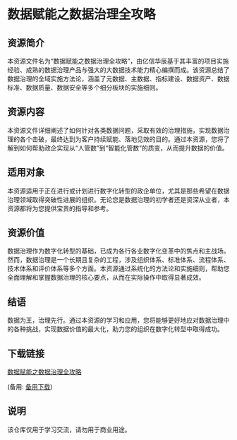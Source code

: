 # 数据赋能之数据治理全攻略

## 资源简介

本资源文件名为“数据赋能之数据治理全攻略”，由亿信华辰基于其丰富的项目实施经验、成熟的数据治理产品与强大的大数据技术能力精心编撰而成。该资源总结了数据治理的全域实施方法论，涵盖了元数据、主数据、指标建设、数据资产、数据标准、数据质量、数据安全等多个细分板块的实施细则。

## 资源内容

本资源文件详细阐述了如何针对各类数据问题，采取有效的治理措施，实现数据治理的各个击破，最终达到为客户持续赋能、落地见效的目的。通过本资源，您将了解到如何帮助政企实现从“人管数”到“智能化管数”的质变，从而提升数据的价值。

## 适用对象

本资源适用于正在进行或计划进行数字化转型的政企单位，尤其是那些希望在数据治理领域取得突破性进展的组织。无论您是数据治理的初学者还是资深从业者，本资源都将为您提供宝贵的指导和参考。

## 资源价值

数据治理作为数字化转型的基础，已成为各行各业数字化变革中的焦点和主战场。然而，数据治理是一个长期且复杂的工程，涉及组织体系、标准体系、流程体系、技术体系和评价体系等多个方面。本资源通过系统化的方法论和实施细则，帮助您全面理解和掌握数据治理的核心要点，从而在实际操作中取得显著成效。

## 结语

数据为王，治理先行。通过本资源的学习和应用，您将能够更好地应对数据治理中的各种挑战，实现数据价值的最大化，助力您的组织在数字化转型中取得成功。

## 下载链接
[数据赋能之数据治理全攻略](https://pan.quark.cn/s/62db10fcfd6c) 

(备用: [备用下载](https://pan.baidu.com/s/11bqGlxz_8R9vyaQaqiAVEQ?pwd=1234))

## 说明

该仓库仅用于学习交流，请勿用于商业用途。
